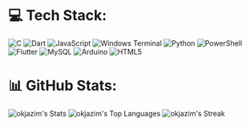 # 💻 Tech Stack:
![C](https://img.shields.io/badge/c-%2300599C.svg?style=flat&logo=c&logoColor=white) ![Dart](https://img.shields.io/badge/dart-%230175C2.svg?style=flat&logo=dart&logoColor=white) ![JavaScript](https://img.shields.io/badge/javascript-%23323330.svg?style=flat&logo=javascript&logoColor=%23F7DF1E) ![Windows Terminal](https://img.shields.io/badge/Windows%20Terminal-%234D4D4D.svg?style=flat&logo=windows-terminal&logoColor=white) ![Python](https://img.shields.io/badge/python-3670A0?style=flat&logo=python&logoColor=ffdd54) ![PowerShell](https://img.shields.io/badge/PowerShell-%235391FE.svg?style=flat&logo=powershell&logoColor=white) ![Flutter](https://img.shields.io/badge/Flutter-%2302569B.svg?style=flat&logo=Flutter&logoColor=white) ![MySQL](https://img.shields.io/badge/mysql-4479A1.svg?style=flat&logo=mysql&logoColor=white) ![Arduino](https://img.shields.io/badge/-Arduino-00979D?style=flat&logo=Arduino&logoColor=white) ![HTML5](https://img.shields.io/badge/html5-%23E34F26.svg?style=flat&logo=html5&logoColor=white)
# 📊 GitHub Stats:
![okjazim's Stats](https://github-readme-stats.vercel.app/api?username=okjazim&theme=dracula&show_icons=true&hide_border=true&count_private=true)
![okjazim's Top Languages](https://github-readme-stats.vercel.app/api/top-langs/?username=okjazim&theme=dracula&show_icons=true&hide_border=true&layout=compact)
![okjazim's Streak](https://github-readme-streak-stats.herokuapp.com/?user=okjazim&theme=dracula&hide_border=true)


<!-- Proudly created with GPRM ( https://gprm.itsvg.in ) -->

